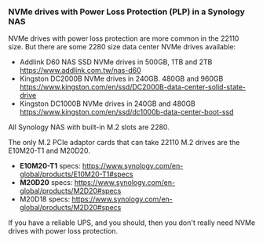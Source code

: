 ### NVMe drives with Power Loss Protection (PLP) in a Synology NAS

NVMe drives with power loss protection are more common in the 22110 size. But there are some 2280 size data center NVMe drives available: 
- Addlink D60 NAS SSD NVMe drives in 500GB, 1TB and 2TB https://www.addlink.com.tw/nas-d60
- Kingston DC2000B NVMe drives in 240GB. 480GB and 960GB https://www.kingston.com/en/ssd/DC2000B-data-center-solid-state-drive
- Kingston DC1000B NVMe drives in 240GB and 480GB https://www.kingston.com/en/ssd/dc1000b-data-center-boot-ssd

All Synology NAS with built-in M.2 slots are 2280. 

The only M.2 PCIe adaptor cards that can take 22110 M.2 drives are the E10M20-T1 and M20D20.

- **E10M20-T1** specs: https://www.synology.com/en-global/products/E10M20-T1#specs
- **M20D20** specs: https://www.synology.com/en-global/products/M2D20#specs
- M20D18 specs: https://www.synology.com/en-global/products/M2D20#specs

If you have a reliable UPS, and you should, then you don't really need NVMe drives with power loss protection.
